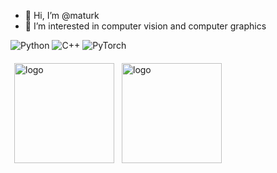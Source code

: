 - 👋 Hi, I’m @maturk 
- 👀 I’m interested in computer vision and computer graphics

<!---
maturk/maturk is a ✨ special ✨ repository because its `README.md` (this file) appears on your GitHub profile.
You can click the Preview link to take a look at your changes.
--->

![Python](https://img.shields.io/badge/python-3670A0?style=for-the-badge&logo=python&logoColor=ffdd54)
![C++](https://img.shields.io/badge/c++-%2300599C.svg?style=for-the-badge&logo=c%2B%2B&logoColor=white)
![PyTorch](https://img.shields.io/badge/PyTorch-%23EE4C2C.svg?style=for-the-badge&logo=PyTorch&logoColor=white)

<img src="https://github-readme-stats.vercel.app/api/top-langs/?username=maturk&size_weight=0.0&count_weight=1&layout=compact&theme=github_dark" alt="logo" height="160" align="left" style="margin: 6px; margin-bottom: 20px;"  />
<img src="https://github-readme-stats.vercel.app/api?username=maturk&show_icons=true&theme=github_dark&show=reviews" alt="logo" height="160" align="left" style="margin: 6px; margin-bottom: 20px;" />


